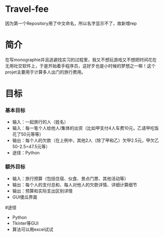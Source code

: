 # Travel-fee
因为第一个Repository用了中文命名，所以名字显示不了，故新增rep
# 简介
在写monographie并且逃避找实习的过程里，我又不想玩游戏又不想把时间花在无用社交软件上，于是开始着手程序员，这好歹也是小时候的梦想之一嘛！这个projet主要用于计算多人出门的旅行费用。

# 目标
### 基本目标
* 输入：一起旅行的人（姓名）
* 输入：每一笔个人给他人/集体的出资（比如甲支付4人车费10元，乙请甲吃饭花了50元等等）
* 输出：每个人的欠款（在上例中，其他2人（除了甲和乙）欠甲2.5元，甲欠乙50-2.5=47.5元等）
* 途径：Python

### 额外目标
* 输入：旅行预算（包括住宿、伙食、景点门票、其他活动等）
* 输出：每个人的支付总和、每人对他人的欠款详情、详细计算细节
* 输出：预算和实际支出区别详情
* GUI傻瓜界面

#途径
* Python
* Tkinter等GUI
* 算法可以用excel试试
